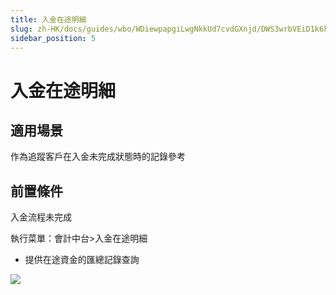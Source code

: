 ```yaml
---
title: 入金在途明細
slug: zh-HK/docs/guides/wbo/WDiewpapgiLwgNkkUd7cvdGXnjd/DWS3wrbVEiD1k6kJyfscJoiWnme
sidebar_position: 5
---
```



# 入金在途明細

## 適用場景 

作為追蹤客戶在入金未完成狀態時的記錄參考

## 前置條件 

入金流程未完成

執行菜單：會計中台&gt;入金在途明細

- 提供在途資金的匯總記錄查詢

<img src="/assets/TKUkbU4I0oHRx8xxhgPcx4AjnB6.png"/>

